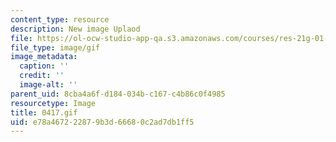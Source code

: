 ```yaml
---
content_type: resource
description: New image Uplaod
file: https://ol-ocw-studio-app-qa.s3.amazonaws.com/courses/res-21g-01-kana-spring-2010/e78a467222879b3d66680c2ad7db1ff5_0417.gif
file_type: image/gif
image_metadata:
  caption: ''
  credit: ''
  image-alt: ''
parent_uid: 8cba4a6f-d184-034b-c167-c4b86c0f4985
resourcetype: Image
title: 0417.gif
uid: e78a4672-2287-9b3d-6668-0c2ad7db1ff5
---
```

